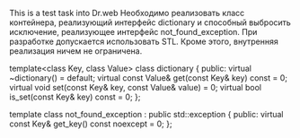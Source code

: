This is a test task into Dr.web
    Необходимо реализовать класс контейнера, реализующий интерфейс dictionary и способный выбросить исключение, реализующее интерфейс not_found_exception.
При разработке допускается использовать STL. Кроме этого, внутренняя реализация ничем не ограничена.

template<class Key, class Value>
class dictionary
{
public:
    virtual ~dictionary() = default;
    virtual const Value& get(const Key& key) const = 0;
    virtual void set(const Key& key, const Value& value) = 0;
    virtual bool is_set(const Key& key) const = 0;
};

template<class Key>
class not_found_exception : public std::exception
{
public:
    virtual const Key& get_key() const noexcept = 0;
};
